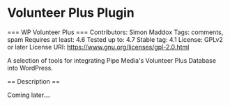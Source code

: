 # Volunteer Plus Plugin


=== WP Volunteer Plus ===
Contributors: Simon Maddox
Tags: comments, spam
Requires at least: 4.6
Tested up to: 4.7
Stable tag: 4.1
License: GPLv2 or later
License URI: https://www.gnu.org/licenses/gpl-2.0.html

A selection of tools for integrating Pipe Media's Volunteer Plus Database into WordPress.

== Description ==

Coming later....

